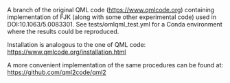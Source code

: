 A branch of the original QML code (https://www.qmlcode.org) containing implementation of FJK (along with some other experimental code) used in DOI:10.1063/5.0083301. See tests/omlqml_test.yml for a Conda environment where the results could be reproduced.

Installation is analogous to the one of QML code: https://www.qmlcode.org/installation.html

A more convenient implementation of the same procedures can be found at: https://github.com/qml2code/qml2
